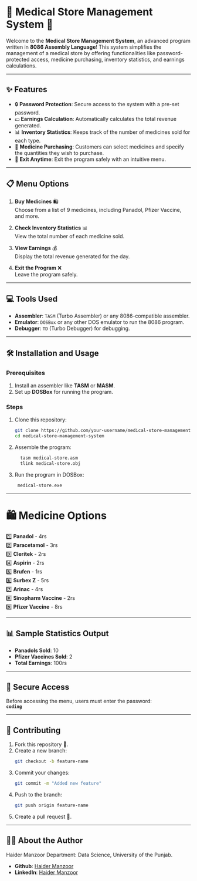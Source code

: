 # 🏥 Medical Store Management System 💊

Welcome to the **Medical Store Management System**, an advanced program written in **8086 Assembly Language**! This system simplifies the management of a medical store by offering functionalities like password-protected access, medicine purchasing, inventory statistics, and earnings calculations.

---

## ✨ Features
- 🔒 **Password Protection**: Secure access to the system with a pre-set password.
- 💵 **Earnings Calculation**: Automatically calculates the total revenue generated.
- 📊 **Inventory Statistics**: Keeps track of the number of medicines sold for each type.
- 📜 **Medicine Purchasing**: Customers can select medicines and specify the quantities they wish to purchase.
- 🚪 **Exit Anytime**: Exit the program safely with an intuitive menu.

---

## 📋 Menu Options
1. **Buy Medicines** 🛍️  
   Choose from a list of 9 medicines, including Panadol, Pfizer Vaccine, and more.

2. **Check Inventory Statistics** 📊  
   View the total number of each medicine sold.

3. **View Earnings** 💰  
   Display the total revenue generated for the day.

4. **Exit the Program** ❌  
   Leave the program safely.

---

## 💻 Tools Used
- **Assembler**: `TASM` (Turbo Assembler) or any 8086-compatible assembler.
- **Emulator**: `DOSBox` or any other DOS emulator to run the 8086 program.
- **Debugger**: `TD` (Turbo Debugger) for debugging.

---

## 🛠️ Installation and Usage

### Prerequisites
1. Install an assembler like **TASM** or **MASM**.
2. Set up **DOSBox** for running the program.

### Steps
1. Clone this repository:
   ```bash
   git clone https://github.com/your-username/medical-store-management-system.git
   cd medical-store-management-system
   ```

2. Assemble the program:
   ```bash
     tasm medical-store.asm
     tlink medical-store.obj
   ```

3. Run the program in DOSBox:
    ```bash
     medical-store.exe
   ```
---

# 🛍️ Medicine Options
1️⃣ **Panadol** - 4rs  
2️⃣ **Paracetamol** - 3rs  
3️⃣ **Cleritek** - 2rs  
4️⃣ **Aspirin** - 2rs  
5️⃣ **Brufen** - 1rs  
6️⃣ **Surbex Z** - 5rs  
7️⃣ **Arinac** - 4rs  
8️⃣ **Sinopharm Vaccine** - 2rs  
9️⃣ **Pfizer Vaccine** - 8rs  

---

## 📊 Sample Statistics Output
- **Panadols Sold**: 10  
- **Pfizer Vaccines Sold**: 2  
- **Total Earnings**: 100rs  

---

## 🔑 Secure Access
Before accessing the menu, users must enter the password:  
**`coding`**

---

## 🤝 Contributing
1. Fork this repository 🍴.  
2. Create a new branch:  
   ```bash
   git checkout -b feature-name
   ```
3. Commit your changes:
   ```bash
   git commit -m "Added new feature"
   ```
4. Push to the branch:
   ```bash
   git push origin feature-name
   ```
5. Create a pull request 🚀.

---
## 👨‍💻 About the Author 
Haider Manzoor
Department: Data Science, University of the Punjab.
- **Github**: [Haider Manzoor](https://github.com/haidermanzoor)
- **LinkedIn**: [Haider Manzoor](https://www.linkedin.com/in/muhammad-haider-manzoor?utm_source=share&utm_campaign=share_via&utm_content=profile&utm_medium=ios_app)
